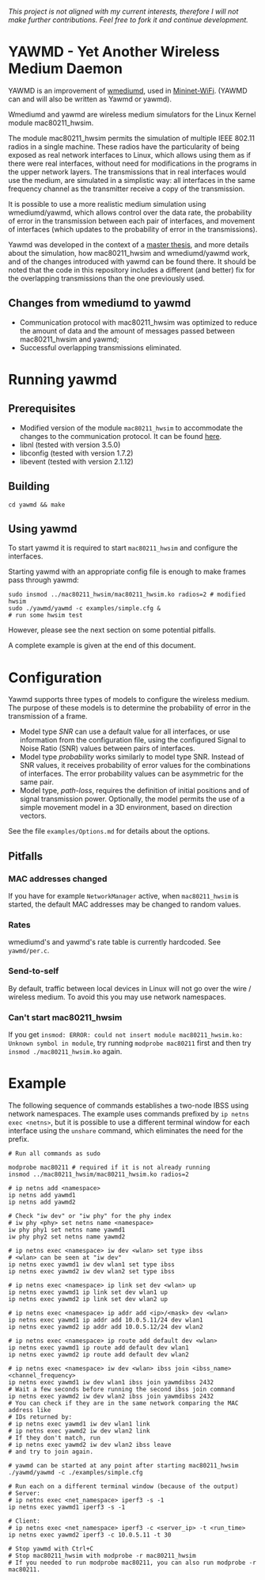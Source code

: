 *This project is not aligned with my current interests, therefore I will not
make further contributions. Feel free to fork it and continue development.*

# YAWMD - Yet Another Wireless Medium Daemon

YAWMD is an improvement of [wmediumd](https://github.com/ramonfontes/wmediumd),
used in [Mininet-WiFi](https://github.com/intrig-unicamp/mininet-wifi).
(YAWMD can and will also be written as Yawmd or yawmd).

Wmediumd and yawmd are wireless medium simulators for the Linux Kernel module
mac80211_hwsim.

The module mac80211_hwsim permits the simulation of multiple IEEE 802.11 radios in
a single machine.
These radios have the particularity of being exposed as real network interfaces to
Linux, which allows using them as if there were real interfaces, without need for
modifications in the programs in the upper network layers.
The transmissions that in real interfaces would use the medium, are simulated
in a simplistic way: all interfaces in the same frequency channel as the transmitter
receive a copy of the transmission.

It is possible to use a more realistic medium simulation using wmediumd/yawmd, which
allows control over the data rate, the probability of error in the transmission
between each pair of interfaces, and movement of interfaces (which updates to the
probability of error in the transmissions).

Yawmd was developed in the context of a [master thesis](https://hdl.handle.net/10216/131737), and more details about the simulation, how
mac80211_hwsim and wmediumd/yawmd work, and of the changes introduced with
yawmd can be found there.
It should be noted that the code in this repository includes a different
(and better) fix for the overlapping transmissions than the one previously used.

## Changes from wmediumd to yawmd
 - Communication protocol with mac80211_hwsim was optimized to reduce the amount of
 data and the amount of messages passed between mac80211_hwsim and yawmd;
 - Successful overlapping transmissions eliminated.


# Running yawmd
## Prerequisites

 - Modified version of the module `mac80211_hwsim` to accommodate the changes to the communication protocol.
 It can be found [here](https://github.com/mjmoreira/mac80211_hwsim).
 - libnl (tested with version 3.5.0)
 - libconfig (tested with version 1.7.2)
 - libevent (tested with version 2.1.12)

## Building
```
cd yawmd && make
```

## Using yawmd

To start yawmd it is required to start `mac80211_hwsim` and configure the
interfaces. 

Starting yawmd with an appropriate config file is enough to make frames
pass through yawmd:
```
sudo insmod ../mac80211_hwsim/mac80211_hwsim.ko radios=2 # modified hwsim
sudo ./yawmd/yawmd -c examples/simple.cfg &
# run some hwsim test
```
However, please see the next section on some potential pitfalls.

A complete example is given at the end of this document.

# Configuration

Yawmd supports three types of models to configure the wireless medium.
The purpose of these models is to determine the probability of error in the
transmission of a frame.
 - Model type *SNR* can use a default value for all interfaces, or use information
 from the configuration file, using the configured Signal to Noise Ratio (SNR)
 values between pairs of interfaces.
 - Model type *probability* works similarly to model type SNR. Instead of SNR
 values, it receives probability of error values for the combinations of
 interfaces. The error probability values can be asymmetric for the same pair.
 - Model type, *path-loss*, requires the definition of initial positions and of
 signal transmission power. Optionally, the model permits the use of a simple
 movement model in a 3D environment, based on direction vectors.


See the file `examples/Options.md` for details about the options.

## Pitfalls

### MAC addresses changed
If you have for example `NetworkManager` active, when `mac80211_hwsim` is started,
the default MAC addresses may be changed to random values.

### Rates

wmediumd's and yawmd's rate table is currently hardcoded. See `yawmd/per.c`.

### Send-to-self

By default, traffic between local devices in Linux will not go over the
wire / wireless medium. To avoid this you may use network namespaces.

### Can't start mac80211_hwsim

If you get `insmod: ERROR: could not insert module mac80211_hwsim.ko: Unknown symbol in module`,
try running `modprobe mac80211` first and then try `insmod ./mac80211_hwsim.ko`
again.


# Example

The following sequence of commands establishes a two-node IBSS using network
namespaces.
The example uses commands prefixed by `ip netns exec <netns>`, but it is possible
to use a different terminal window for each interface using the `unshare` command,
which eliminates the need for the prefix.

```
# Run all commands as sudo

modprobe mac80211 # required if it is not already running
insmod ../mac80211_hwsim/mac80211_hwsim.ko radios=2

# ip netns add <namespace>
ip netns add yawmd1
ip netns add yawmd2

# Check "iw dev" or "iw phy" for the phy index
# iw phy <phy> set netns name <namespace>
iw phy phy1 set netns name yawmd1
iw phy phy2 set netns name yawmd2

# ip netns exec <namespace> iw dev <wlan> set type ibss
# <wlan> can be seen at "iw dev"
ip netns exec yawmd1 iw dev wlan1 set type ibss
ip netns exec yawmd2 iw dev wlan2 set type ibss

# ip netns exec <namespace> ip link set dev <wlan> up
ip netns exec yawmd1 ip link set dev wlan1 up
ip netns exec yawmd2 ip link set dev wlan2 up

# ip netns exec <namespace> ip addr add <ip>/<mask> dev <wlan>
ip netns exec yawmd1 ip addr add 10.0.5.11/24 dev wlan1
ip netns exec yawmd2 ip addr add 10.0.5.12/24 dev wlan2

# ip netns exec <namespace> ip route add default dev <wlan>
ip netns exec yawmd1 ip route add default dev wlan1
ip netns exec yawmd2 ip route add default dev wlan2

# ip netns exec <namespace> iw dev <wlan> ibss join <ibss_name> <channel_frequency>
ip netns exec yawmd1 iw dev wlan1 ibss join yawmdibss 2432
# Wait a few seconds before running the second ibss join command
ip netns exec yawmd2 iw dev wlan2 ibss join yawmdibss 2432
# You can check if they are in the same network comparing the MAC address like
# IDs returned by:
# ip netns exec yawmd1 iw dev wlan1 link
# ip netns exec yawmd2 iw dev wlan2 link
# If they don't match, run
# ip netns exec yawmd2 iw dev wlan2 ibss leave
# and try to join again.

# yawmd can be started at any point after starting mac80211_hwsim
./yawmd/yawmd -c ./examples/simple.cfg

# Run each on a different terminal window (because of the output)
# Server:
# ip netns exec <net_namespace> iperf3 -s -1
ip netns exec yawmd1 iperf3 -s -1

# Client:
# ip netns exec <net_namespace> iperf3 -c <server_ip> -t <run_time>
ip netns exec yawmd2 iperf3 -c 10.0.5.11 -t 30

# Stop yawmd with Ctrl+C
# Stop mac80211_hwsim with modprobe -r mac80211_hwsim
# If you needed to run modprobe mac80211, you can also run modprobe -r mac80211.

```
